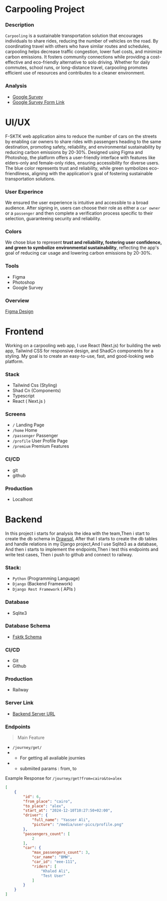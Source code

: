 # Carpooling Project


### Description
`Carpooling` is a sustainable transportation solution that encourages individuals to share rides, reducing the number of vehicles on the road. By coordinating travel with others who have similar routes and schedules, carpooling helps decrease traffic congestion, lower fuel costs, and minimize carbon emissions. It fosters community connections while providing a cost-effective and eco-friendly alternative to solo driving. Whether for daily commutes, school runs, or long-distance travel, carpooling promotes efficient use of resources and contributes to a cleaner environment.


### Analysis
- [Google Survey](https://docs.google.com/spreadsheets/d/1N9Gxzo62dyyiPtymEXxngxGjWLPHBKk18L_zb-VyPDE/edit?gid=0#gid=0)
- [Google Survey Form Link](https://tally.so/r/n0bKrQ)



# UI/UX

F-SKTK web application aims to reduce the number of cars on the streets by enabling car owners to share rides with passengers heading to the same destination, promoting safety, reliability, and environmental sustainability by reducing carbon emissions by 20-30%. Designed using Figma and Photoshop, the platform offers a user-friendly interface with features like elders-only and female-only rides, ensuring accessibility for diverse users. The blue color represents trust and reliability, while green symbolizes eco-friendliness, aligning with the application's goal of fostering sustainable transportation solutions.

### User Experince
We ensured the user experience is intuitive and accessible to a broad audience. After signing in, users can choose their role as either a `car owner` or a `passenger` and then complete a verification process specific to their selection, guaranteeing security and reliability.

### Colors
We chose blue to represent **trust and reliability, fostering user confidence, and green to symbolize** **environmental sustainability**, reflecting the app's goal of reducing car usage and lowering carbon emissions by 20-30%.

### Tools
- Figma
- Photoshop
- Google Survey

### Overview
[Figma Design](https://www.figma.com/design/cQoW44Uin7efeIvBjsWEsH/F-Sktk?node-id=0-1&t=imfluyVtUae9mmh3-1)

# Frontend
Working on a carpooling web app, I use React (Next.js) for building the web app, Tailwind CSS for responsive design, and ShadCn components for a styling. My goal is to create an easy-to-use, fast, and good-looking web platform.

### Stack
- Tailwind Css (Styling)
- Shad Cn (Components)
- Typescript
- React ( Next.js )

### Screens
- `/` Landing Page
- `/home` Home
- `/passenger` Passenger
- `/profile` User Profile Page
- `/premium` Premium Features

### CI/CD
- git
- github

### Production
- Localhost



# Backend
In this project i starts for analysis the idea with the team,Then i start to create the db schema in [Drawsql](https://drawsql.app/teams/test-1748/diagrams/f-sktk#), After that I starts to create the db tables and handle relations in my Django project,And I use Sqlite3 as a database, And then i starts to implement the endpoints,Then i test this endpoints and write test cases, Then i push to github and connect to railway.

### Stack:
- `Python` (Programming Language)
- `Django` (Backend Framework)
- `Django Rest Framework` ( APIs )

### Database
- Sqlite3

### Database Schema 
- [Fsktk Schema](https://drawsql.app/teams/test-1748/diagrams/f-sktk#)


### CI/CD
- Git
- Github

### Production
- Railway

### Server Link
- [Backend Server URL](https://web-production-b837.up.railway.app/)


### Endpoints
> Main Feature
- `/journey/get/`
- - For getting all avaliable journies
- - submiited params : from, to

Example Response for `/journey/get?from=cairo&to=alex`

```json
[
    {
        "id": 6,
        "from_place": "cairo",
        "to_place": "alex",
        "start_at": "2024-12-10T10:27:50+02:00",
        "driver": {
            "full_name": "Yasser Ali",
            "picture": "/media/user-pics/profile.png"
        },
        "passengers_count": [
            2
        ],
        "car": {
            "max_passengers_count": 3,
            "car_name": "BMW",
            "car_id": "eee-111",
            "riders": [
                "Khaled Ali",
                "Test User"
            ]
        }
    }
]
```


